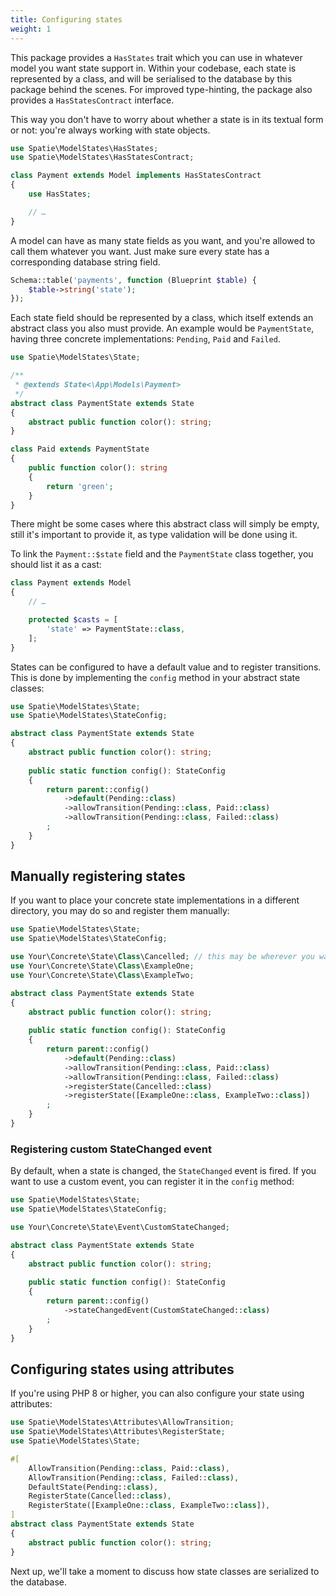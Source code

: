 ```yaml
---
title: Configuring states
weight: 1
---
```


This package provides a `HasStates` trait which you can use in whatever model you want state support in. Within your codebase, each state is represented by a class, and will be serialised to the database by this package behind the scenes. For improved type-hinting, the package also provides a `HasStatesContract` interface.

This way you don't have to worry about whether a state is in its textual form or not: you're always working with state objects.

```php
use Spatie\ModelStates\HasStates;
use Spatie\ModelStates\HasStatesContract;

class Payment extends Model implements HasStatesContract
{
    use HasStates;

    // …
}
```



A model can have as many state fields as you want, and you're allowed to call them whatever you want. Just make sure every state has a corresponding database string field.

```php
Schema::table('payments', function (Blueprint $table) {
    $table->string('state');
});
```

Each state field should be represented by a class, which itself extends an abstract class you also must provide. An example would be `PaymentState`, having three concrete implementations: `Pending`, `Paid` and `Failed`.

```php
use Spatie\ModelStates\State;

/**
 * @extends State<\App\Models\Payment>
 */
abstract class PaymentState extends State
{
    abstract public function color(): string;
}
```

```php
class Paid extends PaymentState
{
    public function color(): string
    {
        return 'green';
    }
}
```

There might be some cases where this abstract class will simply be empty, still it's important to provide it, as type validation will be done using it.

To link the `Payment::$state` field and the `PaymentState` class together, you should list it as a cast:

```php
class Payment extends Model
{
    // …

    protected $casts = [
        'state' => PaymentState::class,
    ];
}
```

States can be configured to have a default value and to register transitions. This is done by implementing the `config` method in your abstract state classes:

```php
use Spatie\ModelStates\State;
use Spatie\ModelStates\StateConfig;

abstract class PaymentState extends State
{
    abstract public function color(): string;
    
    public static function config(): StateConfig
    {
        return parent::config()
            ->default(Pending::class)
            ->allowTransition(Pending::class, Paid::class)
            ->allowTransition(Pending::class, Failed::class)
        ;
    }
}
```

## Manually registering states
If you want to place your concrete state implementations in a different directory, you may do so and register them manually:

```php
use Spatie\ModelStates\State;
use Spatie\ModelStates\StateConfig;

use Your\Concrete\State\Class\Cancelled; // this may be wherever you want
use Your\Concrete\State\Class\ExampleOne;
use Your\Concrete\State\Class\ExampleTwo;

abstract class PaymentState extends State
{
    abstract public function color(): string;
    
    public static function config(): StateConfig
    {
        return parent::config()
            ->default(Pending::class)
            ->allowTransition(Pending::class, Paid::class)
            ->allowTransition(Pending::class, Failed::class)
            ->registerState(Cancelled::class)
            ->registerState([ExampleOne::class, ExampleTwo::class])
        ;
    }
}
```

### Registering custom StateChanged event
By default, when a state is changed, the `StateChanged` event is fired. If you want to use a custom event, you can register it in the `config` method:

```php
use Spatie\ModelStates\State;
use Spatie\ModelStates\StateConfig;

use Your\Concrete\State\Event\CustomStateChanged;

abstract class PaymentState extends State
{
    abstract public function color(): string;
    
    public static function config(): StateConfig
    {
        return parent::config()
            ->stateChangedEvent(CustomStateChanged::class)
        ;
    }
}
```
## Configuring states using attributes

If you're using PHP 8 or higher, you can also configure your state using attributes:

```php
use Spatie\ModelStates\Attributes\AllowTransition;
use Spatie\ModelStates\Attributes\RegisterState;
use Spatie\ModelStates\State;

#[
    AllowTransition(Pending::class, Paid::class),
    AllowTransition(Pending::class, Failed::class),
    DefaultState(Pending::class),
    RegisterState(Cancelled::class),
    RegisterState([ExampleOne::class, ExampleTwo::class]),
]
abstract class PaymentState extends State
{
    abstract public function color(): string;
}
```

Next up, we'll take a moment to discuss how state classes are serialized to the database.
